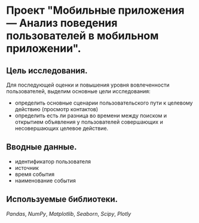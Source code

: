 # Проект "Мобильные приложения — Анализ поведения пользователей в мобильном приложении". #


## Цель исследования. ##  

 Для последующей оценки и повышения уровня вовлеченности пользователей, выделим основные цели исследования:
   - определить основные сценарии пользовательского пути к целевому действию (просмотр контактов)
   - определить есть ли разница во времени между поиском и открытием объявления у пользователей совершающих и несовершающих целевое действие.
     
## Вводные данные. ##

- идентификатор пользователя
- источник
- время события
- наименование события
  
## Используемые библиотеки. ##

*Pandas*, *NumPy*, *Matplotlib*, *Seaborn*, *Scipy*, *Plotly*
